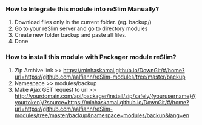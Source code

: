 ### How to Integrate this module into reSlim Manually?

1. Download files only in the current folder. (eg. backup/)
2. Go to your reSlim server and go to directory modules
3. Create new folder backup and paste all files.
4. Done

### How to install this module with Packager module reSlim?

1. Zip Archive link >> https://minhaskamal.github.io/DownGit/#/home?url=https://github.com/aalfiann/reSlim-modules/tree/master/backup 
2. Namespace >> modules/backup
3. Make Ajax GET request to url >> <br>http://yourdomain.com/api/packager/install/zip/safely/{yourusername}/{yourtoken}/?source=https://minhaskamal.github.io/DownGit/#/home?url=https://github.com/aalfiann/reSlim-modules/tree/master/backup&namespace=modules/backup&lang=en